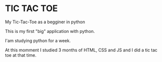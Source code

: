 # TIC TAC TOE

My Tic-Tac-Toe as a begginer in python 

This is my first "big" application with python.

I'am studying python for a week.

At this momment I studied 3 months of HTML, CSS and JS and I did a tic tac toe at that time.
